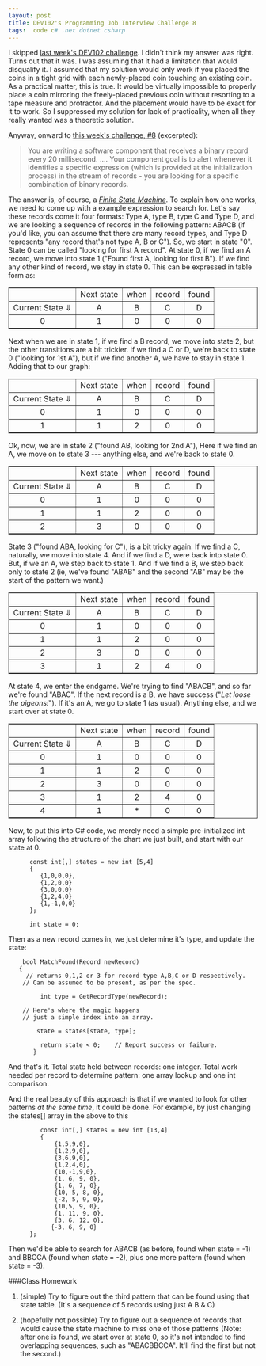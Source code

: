 ```yaml
---
layout: post
title: DEV102's Programming Job Interview Challenge 8
tags:  code c# .net dotnet csharp
---
```

<style>
td { text-align:center; }
</style>

I skipped [last week's DEV102 challenge](http://www.dev102.com/net/a-programming-job-interview-challenge-7-coins-of-the-round-table/).   I didn't think my answer was right.  Turns out that it was. I was assuming that it had a limitation that would disqualify it.  I assumed that my solution would only work if you placed the coins in a tight grid with each newly-placed coin touching an existing coin.  As a practical matter, this is true.  It would be virtually impossible to properly place a coin mirroring the freely-placed previous coin without resorting to a tape measure and protractor.  And the placement would have to be exact for it to work.  So I suppressed my solution for lack of practicality, when all they really wanted was a theoretic solution. 

Anyway, onward to [this week's challenge, #8](http://www.dev102.com/net/a-programming-job-interview-challenge-8-a-needle-in-a-haystack/) (excerpted):

>You are writing a software component that receives a binary record every 20 millisecond. .... Your component goal is to alert whenever it identifies a specific expression (which is provided at the initialization process) in the stream of records - you are looking for a specific combination of binary records. 

The answer is, of course, a [*Finite State Machine*](http://en.wikipedia.org/wiki/Finite_State_Machine). To explain how one works, we need to come up with a example expression to search for.  Let's say these records come it four formats: Type A, type B, type C and Type D, and we are looking a sequence of records in the following pattern: ABACB (if you'd like, you can assume that there are many record types, and Type D represents "any record that's not type A, B or C").  So, we start in state "0". State 0 can be called "looking for first A record".  At state 0, if we find an A record, we move into state 1 ("Found first A, looking for first B").  If we find any other kind of record, we stay in state 0.  This can be expressed in table form as:

  <div align="center">   
   <table border="1" cellspacing="0" cellpadding="2" align="center">       <tr>         <td> </td>          <td>Next state</td>          <td>when </td>          <td>record </td>          <td>found</td>       </tr>        <tr>         <td>Current State &dArr;</td>          <td>A</td>          <td>B</td>          <td>C</td>          <td>D</td>       </tr>        <tr>         <td>0</td>          <td>1</td>          <td>0</td>          <td>0</td>          <td>0</td>       </tr>     </table> </div> 
       
Next when we are in state 1, if we find a B record, we move into state 2, but the other transitions are a bit trickier.  If we find a C or D, we're back to state 0 ("looking for 1st A"), but if we find another A, we have to stay in state 1.  Adding that to our graph:
 
<div align="center">   <table border="1" cellspacing="0" cellpadding="2" align="center">       <tr align="center">         <td> </td>          <td>Next state</td>          <td>when </td>          <td>record </td>          <td>found</td>       </tr>        <tr>         <td>Current State &dArr;</td>          <td>A</td>          <td>B</td>          <td>C</td>          <td>D</td>       </tr>        <tr>         <td >0</td>          <td>1</td>          <td>0</td>          <td>0</td>          <td>0</td>       </tr>        <tr>         <td>1</td>          <td>1</td>          <td>2</td>          <td>0</td>          <td>0</td>       </tr>     </table> </div>  
   
Ok, now, we are in state 2 ("found AB, looking for 2nd A"), Here if we find an A, we move on to state 3 --- anything else, and we're back to state 0.
   
<div align="center">   <table border="1"  cellspacing="0" cellpadding="2" align="center">       <tr>         <td> </td>          <td>Next state</td>          <td>when </td>          <td>record </td>          <td>found</td>       </tr>        <tr>         <td>Current State &dArr;</td>          <td>A</td>          <td>B</td>          <td>C</td>          <td>D</td>       </tr>        <tr>         <td>0</td>          <td>1</td>          <td>0</td>          <td>0</td>          <td>0</td>       </tr>        <tr>         <td>1</td>          <td>1</td>          <td>2</td>          <td>0</td>          <td>0</td>       </tr>        <tr>         <td>2</td>          <td>3</td>          <td>0</td>          <td>0</td>          <td>0</td>       </tr>     </table> </div>  
    
State 3 ("found ABA, looking for C"), is a bit tricky again.  If we find a C, naturally, we move into state 4. And if we find a D, were back into state 0.  But, if we an A, we step back to state 1.  And if we find a B, we step back only to state 2 (ie, we've found "ABAB" and the second "AB" may be the start of the pattern we want.)
    
<div align="center">   <table border="1"  cellspacing="0" cellpadding="2" align="center">       <tr>         <td> </td>          <td>Next state</td>          <td>when </td>          <td>record </td>          <td>found</td>       </tr>        <tr>         <td>Current State &dArr;</td>          <td>A</td>          <td>B</td>          <td>C</td>          <td>D</td>       </tr>        <tr>         <td>0</td>          <td>1</td>          <td>0</td>          <td>0</td>          <td>0</td>       </tr>        <tr>         <td>1</td>          <td>1</td>          <td>2</td>          <td>0</td>          <td>0</td>       </tr>        <tr>         <td>2</td>          <td>3</td>          <td>0</td>          <td>0</td>          <td>0</td>       </tr>        <tr>         <td>3</td>          <td>1</td>          <td>2</td>          <td>4</td>          <td>0</td>       </tr>     </table> </div>
   
At state 4, we enter the endgame.  We're trying to find "ABACB", and so far we're found "ABAC".  If the next record is a B, we have success ("*Let loose the pigeons!*").  If it's an A, we go to state 1 (as usual). Anything else, and we start over at state 0.
     
<div align="center">   <table  border="1" cellspacing="0" cellpadding="2" align="center">       <tr>         <td> </td>          <td>Next state</td>          <td>when </td>          <td>record </td>          <td>found</td>       </tr>        <tr>         <td>Current State &dArr;</td>          <td>A</td>          <td>B</td>          <td>C</td>          <td>D</td>       </tr>        <tr>         <td>0</td>          <td>1</td>          <td>0</td>          <td>0</td>          <td>0</td>       </tr>        <tr>         <td>1</td>          <td>1</td>          <td>2</td>          <td>0</td>          <td>0</td>       </tr>        <tr>         <td>2</td>          <td>3</td>          <td>0</td>          <td>0</td>          <td>0</td>       </tr>        <tr>         <td>3</td>          <td>1</td>          <td>2</td>          <td>4</td>          <td>0</td>       </tr>        <tr>         <td>4</td>          <td>1</td>          <td><strong>*</strong></td>          <td>0</td>          <td>0</td>       </tr>     </table> </div> 
       
Now, to put this into C# code, we merely need a simple pre-initialized int array following the structure of the chart we just built, and start with our state at 0.
      

          const int[,] states = new int [5,4]
          {
             {1,0,0,0},
             {1,2,0,0}
             {3,0,0,0}
             {1,2,4,0}
             {1,-1,0,0}
          };
               
          int state = 0;
  
  Then as a new record comes in, we just determine it's type, and update the state:
  
        bool MatchFound(Record newRecord)
       {
         // returns 0,1,2 or 3 for record type A,B,C or D respectively. 
        // Can be assumed to be present, as per the spec. 
        
             int type = GetRecordType(newRecord);
             
        // Here's where the magic happens
        // just a simple index into an array.
        
            state = states[state, type];
        
             return state < 0;    // Report success or failure.
           }
        
And that's it.  Total state held between records: one integer.  Total work needed per record to determine pattern: one array lookup and one int comparison. 
  
And the real beauty of this approach is that if we wanted to look for other patterns *at the same time*, it could be done. For example, by just changing the states\[\] array in the above to this
        
             const int[,] states = new int [13,4]
             {
                 {1,5,9,0},
                 {1,2,9,0},
                 {3,6,9,0},
                 {1,2,4,0},
                 {10,-1,9,0},
                 {1, 6, 9, 0},
                 {1, 6, 7, 0},
                 {10, 5, 8, 0},
                 {-2, 5, 9, 0},
                 {10,5, 9, 0},
                 {1, 11, 9, 0},
                 {3, 6, 12, 0},
                {-3, 6, 9, 0}
          };

Then we'd be able to search for ABACB (as before, found when state = -1) and BBCCA (found when state = -2), plus one more pattern (found when state = -3).

###Class Homework

1. (simple) Try to figure out the third pattern that can be found using that state table. (It's a sequence of 5 records using just A B &amp; C)

1. (hopefully not possible)  Try to figure out a sequence of records that would cause the state machine to miss one of those patterns (Note: after one is found, we start over at state 0, so it's not intended to find overlapping sequences, such as "ABACBBCCA".  It'll find the first but not the second.)
  